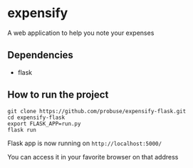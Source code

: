 # expensify

A web application to help you note your expenses

## Dependencies
* flask

## How to run the project
```
git clone https://github.com/probuse/expensify-flask.git
cd expensify-flask
export FLASK_APP=run.py
flask run

``` 

Flask app is now running on `http://localhost:5000/` 

You can access it in your favorite browser on that address


